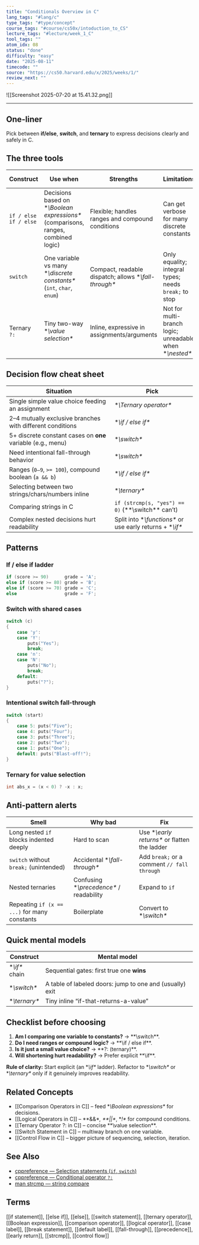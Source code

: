 ```yaml
---
title: "Conditionals Overview in C"  
lang_tags: "#lang/c"
type_tags: "#type/concept"
course_tags: "#course/cs50x/intoduction_to_CS"
lecture_tags: "#lecture/week_1_C"
tool_tags: ""
atom_idx: 08
status: "done"
difficulty: "easy"
date: "2025-08-11"
timecode: ""
source: "https://cs50.harvard.edu/x/2025/weeks/1/"
review_next: ""
---
```


![[Screenshot 2025-07-20 at 15.41.32.png]]

---

## **One-liner**

Pick between **if/else**, **switch**, and **ternary** to express decisions clearly and safely in C.

## The three tools

| Construct | Use when | Strengths | Limitations | Micro example |
|---|---|---|---|---|
| `if / else if / else` | Decisions based on **\Boolean expressions\** (comparisons, ranges, combined logic) | Flexible; handles ranges and compound conditions | Can get verbose for many discrete constants | `if (x > 10) ... else if (x == 10) ...` |
| `switch` | One variable vs many **\discrete constants\** (`int`, `char`, `enum`) | Compact, readable dispatch; allows **\fall-through\** | Only equality; integral types; needs `break;` to stop | `switch (grade) { case 'A': ... }` |
| Ternary `?:` | Tiny two-way **\value selection\** | Inline, expressive in assignments/arguments | Not for multi-branch logic; unreadable when **\nested\** | `int min = (a < b) ? a : b;` |

## Decision flow cheat sheet

| Situation | Pick |
|---|---|
| Single simple value choice feeding an assignment | **\Ternary operator\** |
| 2–4 mutually exclusive branches with different conditions | **\if / else if\** |
| 5+ discrete constant cases on **one** variable (e.g., menu) | **\switch\** |
| Need intentional fall-through behavior | **\switch\** |
| Ranges (`0–9`, `>= 100`), compound boolean (`a && b`) | **\if / else if\** |
| Selecting between two strings/chars/numbers inline | **\ternary\** |
| Comparing strings in C | `if (strcmp(s, "yes") == 0)` (**\switch\** can’t) |
| Complex nested decisions hurt readability | Split into **\functions\** or use early returns + **\if\** |

## Patterns

### If / else if ladder

```c
if (score >= 90)      grade = 'A';
else if (score >= 80) grade = 'B';
else if (score >= 70) grade = 'C';
else                  grade = 'F';
```

### Switch with shared cases

```c
switch (c)
{
    case 'y':
    case 'Y':
        puts("Yes");
        break;
    case 'n':
    case 'N':
        puts("No");
        break;
    default:
        puts("?");
}
```

### Intentional switch fall-through

```c
switch (start)
{
    case 5: puts("Five");
    case 4: puts("Four");
    case 3: puts("Three");
    case 2: puts("Two");
    case 1: puts("One");
    default: puts("Blast-off!");
}
```

### Ternary for value selection

```c
int abs_x = (x < 0) ? -x : x;
```

## Anti-pattern alerts

| Smell | Why bad | Fix |
|---|---|---|
| Long nested `if` blocks indented deeply | Hard to scan | Use **\early returns\** or flatten the ladder |
| `switch` without `break;` (unintended) | Accidental **\fall-through\** | Add `break;` or a comment `// fall through` |
| Nested ternaries | Confusing **\precedence\** / readability | Expand to `if` |
| Repeating `if (x == ...)` for many constants | Boilerplate | Convert to **\switch\** |

## Quick mental models

| Construct      | Mental model                                             |
| -------------- | -------------------------------------------------------- |
| **\if\** chain | Sequential gates: first true one **wins**                |
| **\switch\**   | A table of labeled doors: jump to one and (usually) exit |
| **\ternary\**  | Tiny inline “if-that-returns-a-value”                    |

## Checklist before choosing

1. **Am I comparing one variable to constants?** → **\switch\**.  
2. **Do I need ranges or compound logic?** → **\if / else if\**.  
3. **Is it just a small value choice?** → **\?: (ternary)\**.  
4. **Will shortening hurt readability?** → Prefer explicit **\if\**.

**Rule of clarity:** Start explicit (an **\if\** ladder). Refactor to **\switch\** or **\ternary\** only if it genuinely improves readability.

## Related Concepts

- [[Comparison Operators in C]] – feed **\Boolean expressions\** for decisions.
- [[Logical Operators in C]] – **\&&\**, **\||\**, **\!\** for compound conditions.
- [[Ternary Operator ?: in C]] – concise **\value selection\**.
- [[Switch Statement in C]] – multiway branch on one variable.
- [[Control Flow in C]] – bigger picture of sequencing, selection, iteration.

## See Also

- [cppreference — Selection statements (`if`, `switch`)](https://en.cppreference.com/w/c/language/selection)
- [cppreference — Conditional operator `?:`](https://en.cppreference.com/w/c/language/conditional)
- [man strcmp — string compare](https://man7.org/linux/man-pages/man3/strcmp.3.html)

## Terms

[[if statement]], [[else if]], [[else]], [[switch statement]], [[ternary operator]], [[Boolean expression]], [[comparison operator]], [[logical operator]], [[case label]], [[break statement]], [[default label]], [[fall-through]], [[precedence]], [[early return]], [[strcmp]], [[control flow]]
